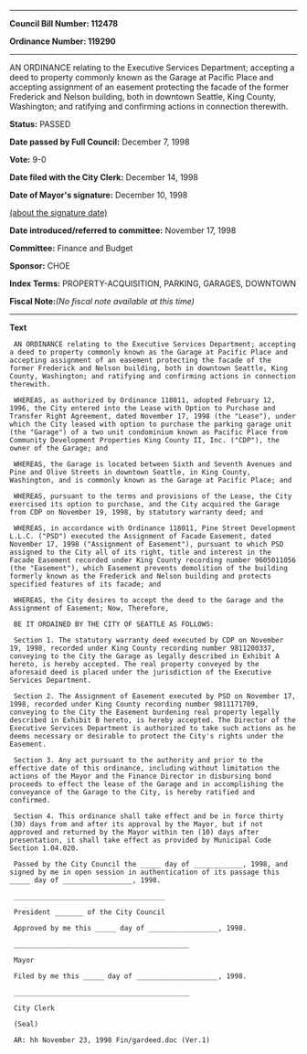 

********

**Council Bill Number: 112478**
   
**Ordinance Number: 119290**
********

 AN ORDINANCE relating to the Executive Services Department; accepting a deed to property commonly known as the Garage at Pacific Place and accepting assignment of an easement protecting the facade of the former Frederick and Nelson building, both in downtown Seattle, King County, Washington; and ratifying and confirming actions in connection therewith.

**Status:** PASSED
   
**Date passed by Full Council:** December 7, 1998
   
**Vote:** 9-0
   
**Date filed with the City Clerk:** December 14, 1998
   
**Date of Mayor's signature:** December 10, 1998
   
[(about the signature date)](/~public/approvaldate.htm)
   
   
   
**Date introduced/referred to committee:** November 17, 1998
   
**Committee:** Finance and Budget
   
**Sponsor:** CHOE
   
   
**Index Terms:** PROPERTY-ACQUISITION, PARKING, GARAGES, DOWNTOWN

**Fiscal Note:**_(No fiscal note available at this time)_

********

**Text**
   
```
 AN ORDINANCE relating to the Executive Services Department; accepting a deed to property commonly known as the Garage at Pacific Place and accepting assignment of an easement protecting the facade of the former Frederick and Nelson building, both in downtown Seattle, King County, Washington; and ratifying and confirming actions in connection therewith.

 WHEREAS, as authorized by Ordinance 118011, adopted February 12, 1996, the City entered into the Lease with Option to Purchase and Transfer Right Agreement, dated November 17, 1998 (the "Lease"), under which the City leased with option to purchase the parking garage unit (the "Garage") of a two unit condominium known as Pacific Place from Community Development Properties King County II, Inc. ("CDP"), the owner of the Garage; and

 WHEREAS, the Garage is located between Sixth and Seventh Avenues and Pine and Olive Streets in downtown Seattle, in King County, Washington, and is commonly known as the Garage at Pacific Place; and

 WHEREAS, pursuant to the terms and provisions of the Lease, the City exercised its option to purchase, and the City acquired the Garage from CDP on November 19, 1998, by statutory warranty deed; and

 WHEREAS, in accordance with Ordinance 118011, Pine Street Development L.L.C. ("PSD") executed the Assignment of Facade Easement, dated November 17, 1998 ("Assignment of Easement"), pursuant to which PSD assigned to the City all of its right, title and interest in the Facade Easement recorded under King County recording number 9605011056 (the "Easement"), which Easement prevents demolition of the building formerly known as the Frederick and Nelson building and protects specified features of its facade; and

 WHEREAS, the City desires to accept the deed to the Garage and the Assignment of Easement; Now, Therefore,

 BE IT ORDAINED BY THE CITY OF SEATTLE AS FOLLOWS:

 Section 1. The statutory warranty deed executed by CDP on November 19, 1998, recorded under King County recording number 9811200337, conveying to the City the Garage as legally described in Exhibit A hereto, is hereby accepted. The real property conveyed by the aforesaid deed is placed under the jurisdiction of the Executive Services Department.

 Section 2. The Assignment of Easement executed by PSD on November 17, 1998, recorded under King County recording number 9811171709, conveying to the City the Easement burdening real property legally described in Exhibit B hereto, is hereby accepted. The Director of the Executive Services Department is authorized to take such actions as he deems necessary or desirable to protect the City's rights under the Easement.

 Section 3. Any act pursuant to the authority and prior to the effective date of this ordinance, including without limitation the actions of the Mayor and the Finance Director in disbursing bond proceeds to effect the lease of the Garage and in accomplishing the conveyance of the Garage to the City, is hereby ratified and confirmed.

 Section 4. This ordinance shall take effect and be in force thirty (30) days from and after its approval by the Mayor, but if not approved and returned by the Mayor within ten (10) days after presentation, it shall take effect as provided by Municipal Code Section 1.04.020.

 Passed by the City Council the _____ day of ____________, 1998, and signed by me in open session in authentication of its passage this _____ day of _________________, 1998.

 _____________________________________

 President _______ of the City Council

 Approved by me this _____ day of _________________, 1998.

 ___________________________________________

 Mayor

 Filed by me this _____ day of ____________________, 1998.

 ___________________________________________

 City Clerk

 (Seal)

 AR: hh November 23, 1998 Fin/gardeed.doc (Ver.1)

```
